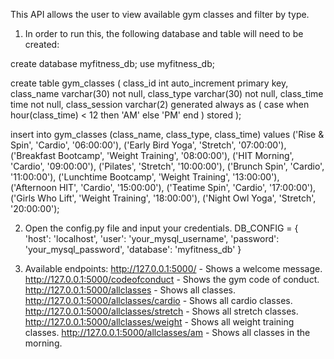 This API allows the user to view available gym classes and filter by type.

1. In order to run this, the following database and table will need to be created:

create database myfitness_db;
use myfitness_db;

create table gym_classes (
class_id int auto_increment primary key,
class_name varchar(30) not null,
class_type varchar(30) not null,
class_time time not null, 
class_session varchar(2) generated always as (
        case 
            when hour(class_time) < 12 then 'AM'
            else 'PM'
		end 
) stored
);

insert into gym_classes 
(class_name, class_type, class_time)
values
('Rise & Spin', 'Cardio', '06:00:00'),
('Early Bird Yoga', 'Stretch', '07:00:00'),
('Breakfast Bootcamp', 'Weight Training', '08:00:00'),
('HIT Morning', 'Cardio', '09:00:00'),
('Pilates', 'Stretch', '10:00:00'),
('Brunch Spin', 'Cardio', '11:00:00'),
('Lunchtime Bootcamp', 'Weight Training', '13:00:00'),
('Afternoon HIT', 'Cardio', '15:00:00'),
('Teatime Spin', 'Cardio', '17:00:00'), 
('Girls Who Lift', 'Weight Training', '18:00:00'),
('Night Owl Yoga', 'Stretch', '20:00:00');

2. Open the config.py file and input your credentials. 
DB_CONFIG = {
    'host': 'localhost',
    'user': 'your_mysql_username',
    'password': 'your_mysql_password',
    'database': 'myfitness_db'
}

3. Available endpoints: 
http://127.0.0.1:5000/ - Shows a welcome message. 
http://127.0.0.1:5000/codeofconduct - Shows the gym code of conduct. 
http://127.0.0.1:5000/allclasses - Shows all classes. 
http://127.0.0.1:5000/allclasses/cardio - Shows all cardio classes. 
http://127.0.0.1:5000/allclasses/stretch - Shows all stretch classes. 
http://127.0.0.1:5000/allclasses/weight - Shows all weight training classes. 
http://127.0.0.1:5000/allclasses/am - Shows all classes in the morning. 